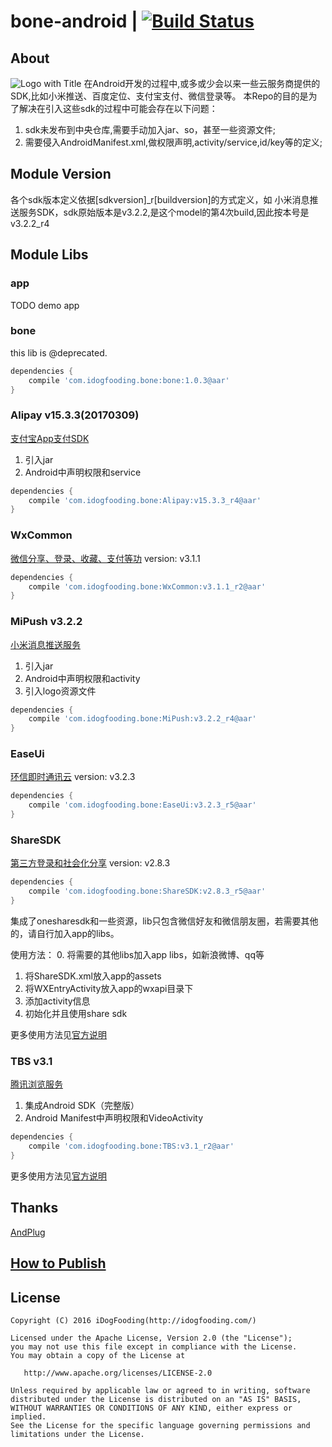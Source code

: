 # bone-android | [![Build Status](https://travis-ci.org/zhangchaoxu/bone-android.png?branch=master)](https://travis-ci.org/zhangchaoxu/bone-android)

## About
![Logo with Title]()
在Android开发的过程中,或多或少会以来一些云服务商提供的SDK,比如小米推送、百度定位、支付宝支付、微信登录等。
本Repo的目的是为了解决在引入这些sdk的过程中可能会存在以下问题：
1. sdk未发布到中央仓库,需要手动加入jar、so，甚至一些资源文件;
2. 需要侵入AndroidManifest.xml,做权限声明,activity/service,id/key等的定义;

## Module Version
各个sdk版本定义依据[sdkversion]_r[buildversion]的方式定义，如
小米消息推送服务SDK，sdk原始版本是v3.2.2,是这个model的第4次build,因此按本号是v3.2.2_r4

## Module Libs

### app
TODO demo app
 
### bone
this lib is @deprecated.

```gradle
dependencies {
    compile 'com.idogfooding.bone:bone:1.0.3@aar'
}
```

### Alipay v15.3.3(20170309)
[支付宝App支付SDK](https://doc.open.alipay.com/docs/doc.htm?spm=a219a.7629140.0.0.5LlDVj&treeId=193&articleId=105051&docType=1)
1. 引入jar
2. Android中声明权限和service

```gradle
dependencies {
    compile 'com.idogfooding.bone:Alipay:v15.3.3_r4@aar'
}
```

### WxCommon
[微信分享、登录、收藏、支付等功](https://open.weixin.qq.com/cgi-bin/showdocument?action=dir_list&t=resource/res_list&verify=1&id=open1419319167&token=&lang=zh_CN)
version: v3.1.1

```gradle
dependencies {
    compile 'com.idogfooding.bone:WxCommon:v3.1.1_r2@aar'
}
```

### MiPush v3.2.2
[小米消息推送服务](http://dev.xiaomi.com/console/appservice/push.html)
1. 引入jar
2. Android中声明权限和activity
3. 引入logo资源文件

```gradle
dependencies {
    compile 'com.idogfooding.bone:MiPush:v3.2.2_r4@aar'
}
```

### EaseUi
[环信即时通讯云](http://docs.easemob.com/im/start)
version: v3.2.3

```gradle
dependencies {
    compile 'com.idogfooding.bone:EaseUi:v3.2.3_r5@aar'
}
```

### ShareSDK
[第三方登录和社会化分享](http://sharesdk.mob.com/downloadDetail/ShareSDK/android)
version: v2.8.3

```gradle
dependencies {
    compile 'com.idogfooding.bone:ShareSDK:v2.8.3_r5@aar'
}
```

集成了onesharesdk和一些资源，lib只包含微信好友和微信朋友圈，若需要其他的，请自行加入app的libs。

使用方法：
0. 将需要的其他libs加入app libs，如新浪微博、qq等
1. 将ShareSDK.xml放入app的assets
2. 将WXEntryActivity放入app的wxapi目录下
3. 添加activity信息
4. 初始化并且使用share sdk

更多使用方法见[官方说明](http://wiki.mob.com/Android_%E5%BF%AB%E9%80%9F%E9%9B%86%E6%88%90%E6%8C%87%E5%8D%97/)

### TBS v3.1
[腾讯浏览服务](http://x5.tencent.com/tbs/index.html)
1. 集成Android SDK（完整版）
2. Android Manifest中声明权限和VideoActivity

```gradle
dependencies {
    compile 'com.idogfooding.bone:TBS:v3.1_r2@aar'
}
```
更多使用方法见[官方说明](https://x5.tencent.com/tbs/guide/sdkInit.html)

## Thanks
[AndPlug](https://github.com/ourbeehive/AndPlug)

## [How to Publish](https://github.com/zhangchaoxu/bone-android/blob/master/PUBLISH.md)

## License

    Copyright (C) 2016 iDogFooding(http://idogfooding.com/)

    Licensed under the Apache License, Version 2.0 (the "License");
    you may not use this file except in compliance with the License.
    You may obtain a copy of the License at

       http://www.apache.org/licenses/LICENSE-2.0

    Unless required by applicable law or agreed to in writing, software
    distributed under the License is distributed on an "AS IS" BASIS,
    WITHOUT WARRANTIES OR CONDITIONS OF ANY KIND, either express or implied.
    See the License for the specific language governing permissions and
    limitations under the License.